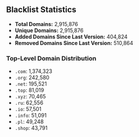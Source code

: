 ## Blacklist Statistics

- **Total Domains:** 2,915,876
- **Unique Domains:** 2,915,876
- **Added Domains Since Last Version:** 404,824
- **Removed Domains Since Last Version:** 510,864

### Top-Level Domain Distribution

-  `.com`: 1,374,323
-  `.org`: 242,580
-  `.net`: 195,521
-  `.top`: 81,019
-  `.xyz`: 70,465
-  `.ru`: 62,556
-  `.io`: 57,501
-  `.info`: 51,091
-  `.pl`: 49,248
-  `.shop`: 43,791
